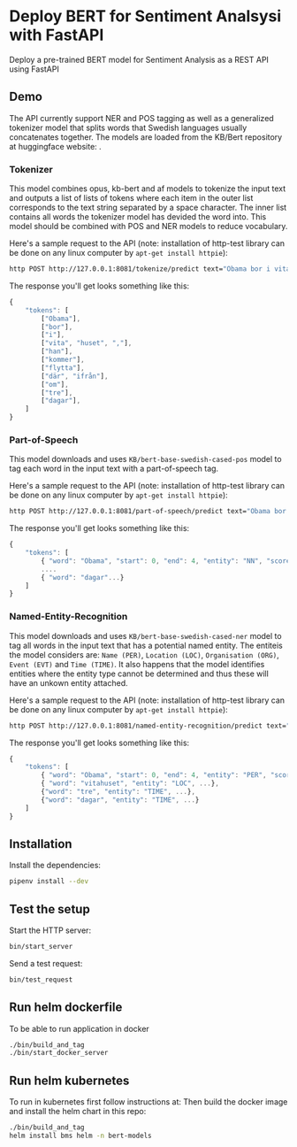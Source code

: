 # Deploy BERT for Sentiment Analsysi with FastAPI

Deploy a pre-trained BERT model for Sentiment Analysis as a REST API using FastAPI

## Demo

The API currently support NER and POS tagging as well as a generalized tokenizer model that splits words that Swedish languages usually concatenates together. The models are loaded from the KB/Bert repository at huggingface website: [](https://huggingface.co/KB).

### Tokenizer
This model combines opus, kb-bert and af models to tokenize the input text and outputs a list of lists of tokens where each item in the outer list corresponds to the text string separated by a space character. The inner list contains all words the tokenizer model has devided the word into. This model should be combined with POS and NER models to reduce vocabulary.

Here's a sample request to the API (note: installation of http-test library can be done on any linux computer by `apt-get install httpie`):

```bash
http POST http://127.0.0.1:8081/tokenize/predict text="Obama bor i vitahuset, han kommer flytta därifrån om tre dagar"
```

The response you'll get looks something like this:

```js
{
    "tokens": [
        ["Obama"],
        ["bor"],
        ["i"],
        ["vita", "huset", ","],
        ["han"],
        ["kommer"],
        ["flytta"],
        ["där", "ifrån"],
        ["om"],
        ["tre"],
        ["dagar"],
    ]
}
```

### Part-of-Speech

This model downloads and uses `KB/bert-base-swedish-cased-pos` model to tag each word in the input text with a part-of-speech tag.

Here's a sample request to the API (note: installation of http-test library can be done on any linux computer by `apt-get install httpie`):

```bash
http POST http://127.0.0.1:8081/part-of-speech/predict text="Obama bor i vitahuset, han kommer flytta därifrån om tre dagar"
```

The response you'll get looks something like this:

```js
{
    "tokens": [
        { "word": "Obama", "start": 0, "end": 4, "entity": "NN", "score": 0.9987 },
        ....
        { "word": "dagar"...}
    ]
}
```

### Named-Entity-Recognition

This model downloads and uses `KB/bert-base-swedish-cased-ner` model to tag all words in the input text that has a potential named entity. The entiteis the model considers are: `Name (PER)`, `Location (LOC)`, `Organisation (ORG)`, `Event (EVT)` and `Time (TIME)`. It also happens that the model identifies entities where the entity type cannot be determined and thus these will have an unkown entity attached.

Here's a sample request to the API (note: installation of http-test library can be done on any linux computer by `apt-get install httpie`):

```bash
http POST http://127.0.0.1:8081/named-entity-recognition/predict text="Obama bor i vitahuset, han kommer flytta därifrån om tre dagar"
```

The response you'll get looks something like this:

```js
{
    "tokens": [
        { "word": "Obama", "start": 0, "end": 4, "entity": "PER", "score": 0.9987 },
        { "word": "vitahuset", "entity": "LOC", ...},
        {"word": "tre", "entity": "TIME", ...},
        {"word": "dagar", "entity": "TIME", ...}
    ]
}
```

## Installation

Install the dependencies:

```sh
pipenv install --dev
```

## Test the setup

Start the HTTP server:

```sh
bin/start_server
```

Send a test request:

```sh
bin/test_request
```

## Run helm dockerfile

To be able to run application in docker

```sh
./bin/build_and_tag
./bin/start_docker_server
```

## Run helm kubernetes
To run in kubernetes first follow instructions at: [](https://confluence.intern.bolagsverket.se/display/VERKTYG/Installera+Helm)
Then build the docker image and install the helm chart in this repo:

```sh
./bin/build_and_tag
helm install bms helm -n bert-models
```
